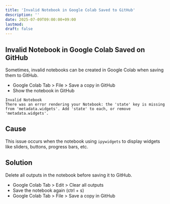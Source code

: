 ```yaml
---
title: 'Invalid Notebook in Google Colab Saved to GitHub'
description: ''
date: 2025-07-09T09:00:00+09:00
lastmod: 
draft: false
---
```


## Invalid Notebook in Google Colab Saved on GitHub

Sometimes, invalid notebooks can be created in Google Colab when saving them to GitHub.

- Google Colab Tab > File > Save a copy in GitHub
- Show the notebook in GitHub

```text
Invalid Notebook
There was an error rendering your Notebook: the 'state' key is missing from 'metadata.widgets'. Add 'state' to each, or remove 'metadata.widgets'.
```

## Cause

This issue occurs when the notebook using ``ipywidgets`` to display widgets like sliders, buttons, progress bars, etc.

## Solution

Delete all outputs in the notebook before saving it to GitHub.

- Google Colab Tab > Edit > Clear all outputs
- Save the notebook again (ctrl + s)
- Google Colab Tab > File > Save a copy in GitHub
